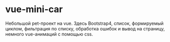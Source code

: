 # vue-mini-car
Небольшой pet-проект на vue. Здесь Bootstrap4, список, формируемый циклом, фильтрация по списку, обработка ошибок и вывод на страницу, немного vue-анимаций с помощью css.

